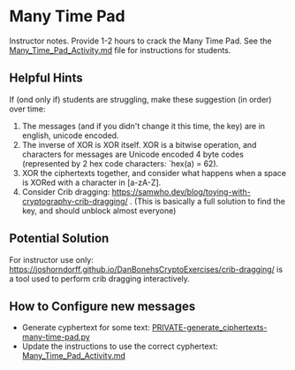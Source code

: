 # Many Time Pad

Instructor notes.
Provide 1-2 hours to crack the Many Time Pad.
See the [Many_Time_Pad_Activity.md](./Many_Time_Pad_Activity.md) file for instructions for students.

## Helpful Hints

If (ond only if) students are struggling, make these suggestion (in order) over time:

1. The messages (and if you didn't change it this time, the key) are in english, unicode encoded.
1. The inverse of XOR is XOR itself.
   XOR is a bitwise operation, and characters for messages are Unicode encoded 4 byte codes (represented by 2 hex code characters: `hex(a) = 62).
1. XOR the ciphertexts together, and consider what happens when a space is XORed with a character in [a-zA-Z].
1. Consider Crib dragging: https://samwho.dev/blog/toying-with-cryptography-crib-dragging/ .
   (This is basically a full solution to find the key, and should unblock almost everyone)

## Potential Solution

For instructor use only: https://joshorndorff.github.io/DanBonehsCryptoExercises/crib-dragging/ is a tool used to perform crib dragging interactively.

## How to Configure new messages

- Generate cyphertext for some text: [PRIVATE-generate_ciphertexts-many-time-pad.py](./PRIVATE-generate_ciphertexts-many-time-pad.py)
- Update the instructions to use the correct cyphertext: [Many_Time_Pad_Activity.md](./Many_Time_Pad_Activity.md)
